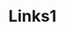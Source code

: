 ---
layout: links
title: Links1
info:
  - date: "05.23.2016"
    link: Hello world
  - date: "05.22.2016"
    link: "This is interesting" 
---